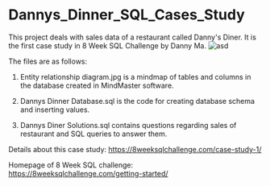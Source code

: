 # Dannys_Dinner_SQL_Cases_Study
This project deals with sales data of a restaurant called Danny's Diner. It is the first case study in 8 Week SQL Challenge by Danny Ma.
![asd](https://github.com/Prakash1099/Dannys_Dinner_SQL_Cases_Study/assets/106606240/9c9d4073-959a-4e41-a4c6-b39ecf867329)


The files are as follows:
1) Entity relationship diagram.jpg is a mindmap of tables and columns in the database created in MindMaster software.

2) Dannys Dinner Database.sql is the code for creating database schema and inserting values.

3) Dannys Diner Solutions.sql contains questions regarding sales of restaurant and SQL queries to answer them.



Details about this case study: https://8weeksqlchallenge.com/case-study-1/

Homepage of 8 Week SQL challenge: https://8weeksqlchallenge.com/getting-started/
